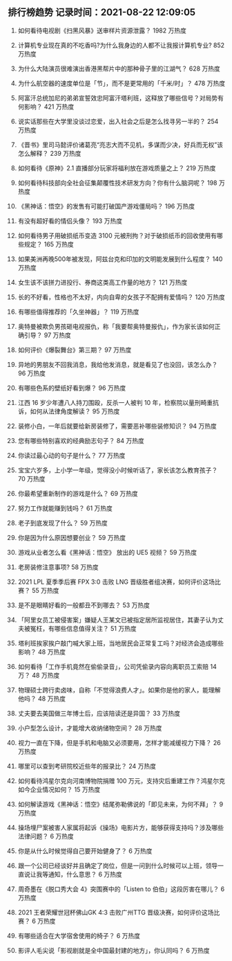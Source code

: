 
## 排行榜趋势 记录时间：2021-08-22 12:09:05
  
  1. 如何看待电视剧《扫黑风暴》送审样片资源泄露？ 1982 万热度
    
  2. 计算机专业现在真的不吃香吗?为什么我身边的人都不让我报计算机专业? 852 万热度
    
  3. 为什么大陆演员很难演出香港黑帮片中的那种骨子里的江湖气？ 628 万热度
    
  4. 为什么航空器的速度单位是「节」，而不是更常用的「千米/时」？ 478 万热度
    
  5. 阿富汗总统加尼的弟弟宣誓效忠阿富汗塔利班，这释放了哪些信号？对局势有何影响？ 421 万热度
    
  6. 说实话那些在大学里没谈过恋爱，出入社会之后是怎么找寻另一半的？ 254 万热度
    
  7. 《晋书》里司马懿评价诸葛亮“亮志大而不见机，多谋而少决，好兵而无权”该怎么解释？ 239 万热度
    
  8. 如何看待《原神》2.1 直播部分玩家将福利放在游戏质量之上？ 219 万热度
    
  9. 如何看待科技部向全社会征集颠覆性技术研发方向？你有什么脑洞呢？ 198 万热度
    
  10. 《黑神话：悟空》的发售有可能打破国产游戏僵局吗？ 196 万热度
    
  11. 有没有超好看的情侣头像？ 193 万热度
    
  12. 如何看待男子用破损纸币变造 3100 元被刑拘？对于破损纸币的回收使用有哪些规定？ 165 万热度
    
  13. 如果美洲再晚500年被发现，阿兹台克和印加的文明能发展到什么程度？ 140 万热度
    
  14. 女生该不该拼力进投行、券商这类高工作量的地方？ 121 万热度
    
  15. 长的不好看，性格也不太好，内向自卑的女孩子不配拥有爱情吗？ 120 万热度
    
  16. 有哪些值得推荐的「久坐神器」？ 119 万热度
    
  17. 奥特曼被欺负男孩砸电视报仇，称「我要帮奥特曼报仇」，作为家长该如何正确引导？ 97 万热度
    
  18. 如何评价《爆裂舞台》第三期？ 97 万热度
    
  19. 异地的男朋友不回我消息，我给他发消息，就是看见了也没回，该怎么办？ 96 万热度
    
  20. 有哪些色系的壁纸好看到爆？ 96 万热度
    
  21. 江西 16 岁少年遭八人持刀围殴，反杀一人被判 10 年，检察院以量刑畸重抗诉，如何从法律角度解读？ 95 万热度
    
  22. 装修小白，一年后就要给新房装修了，需要恶补哪些装修知识？ 94 万热度
    
  23. 您有哪些特别喜欢的经典励志句子？ 84 万热度
    
  24. 你读过最心动的句子是什么？ 77 万热度
    
  25. 宝宝六岁多，上小学一年级，觉得没小时候听话了，家长该怎么教育孩子？ 70 万热度
    
  26. 你最希望重新制作的游戏是什么？ 69 万热度
    
  27. 努力工作就能赚到钱吗？ 61 万热度
    
  28. 老子到底发现了什么？ 59 万热度
    
  29. 你是因为什么原因想要创业？ 59 万热度
    
  30. 游戏从业者怎么看《黑神话：悟空》 放出的 UE5 视频？ 59 万热度
    
  31. 老房装修注意事项? 58 万热度
    
  32. 2021 LPL 夏季季后赛 FPX 3:0 击败 LNG 晋级胜者组决赛，如何评价这场比赛？ 55 万热度
    
  33. 是不是眼睛好看的一般都丑不到哪去？ 53 万热度
    
  34. 「阿里女员工被侵害案」嫌疑人王某文已被指定居所监视居住，其妻子认为丈夫被冤枉，有哪些信息值得关注？ 51 万热度
    
  35. 塔利班挨家挨户敲门喊大家上班，当地居民会正常复工吗？对经济会造成哪些影响？ 48 万热度
    
  36. 如何看待「工作手机竟然在偷偷录音」，公司凭偷录内容向离职员工索赔 14 万？ 48 万热度
    
  37. 物理硕士跨行卖卤味，自称「不觉得浪费人才」。如果你是他的家人，能理解他吗？ 48 万热度
    
  38. 丈夫要去美国做三年博士后，应该陪读还是异国？ 33 万热度
    
  39. 小户型怎么设计，才能增大收纳储物空间？ 28 万热度
    
  40. 视力一直在下降，但是手机和电脑又必须要用，怎样才能减缓视力下降？ 26 万热度
    
  41. 哪里可以查到考研院校近些年的报录比？ 24 万热度
    
  42. 如何看待鸿星尔克向河南博物院捐赠 100 万元，支持灾后重建工作？鸿星尔克如今企业情况如何？ 15 万热度
    
  43. 如何解读游戏《黑神话：悟空》结尾弥勒佛说的「即见未来，为何不拜」？ 9 万热度
    
  44. 操场埋尸案被害人家属将起诉《操场》电影片方，能够获得支持吗？涉及哪些法律问题？ 6 万热度
    
  45. 你是从什么时候觉得自己要开始健身了？ 6 万热度
    
  46. 跟一个公司已经谈好并且确定了岗位，但是一问到什么时候可以上班，领导一直说让我等通知，什么意思？ 6 万热度
    
  47. 周奇墨在《脱口秀大会 4》突围赛中的「Listen to 伯伯」这段厉害在哪儿？ 6 万热度
    
  48. 2021 王者荣耀世冠杯佛山GK 4:3 击败广州TTG 晋级决赛，如何评价这场比赛？ 6 万热度
    
  49. 有哪些适合在大学宿舍使用的椅子？ 6 万热度
    
  50. 影评人毛尖说「影视剧就是全中国最封建的地方」，你认同吗？ 6 万热度
    